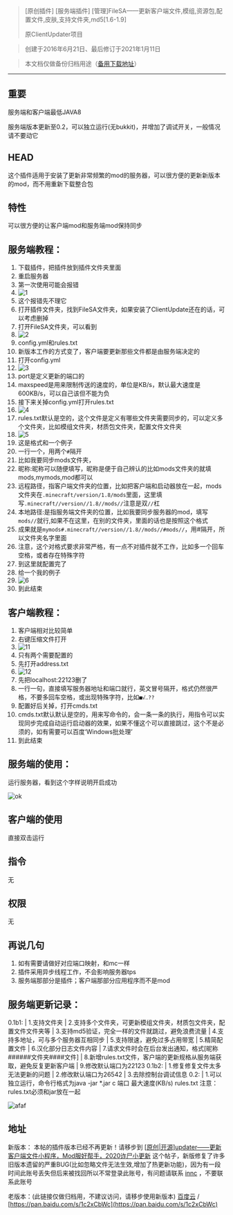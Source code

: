 > [原创插件] [服务端插件] [管理]FileSA——更新客户端文件,模组,资源包,配置文件,皮肤,支持文件夹,md5[1.6-1.9]
>
> 原ClientUpdater项目

> 创建于2016年6月21日、最后修订于2021年1月11日

> 本文档仅做备份归档用途（[备用下载地址](下载地址.md  ':target=_blank')）

---

## 重要

服务端和客户端最低JAVA8

服务端版本更新至0.2，可以独立运行(无bukkit)，并增加了调试开关，一般情况请不要动它

## HEAD

这个插件适用于安装了更新非常频繁的mod的服务器，可以很方便的更新新版本的mod，而不用重新下载整合包

## 特性

可以很方便的让客户端mod和服务端mod保持同步

## 服务端教程：

1. 下载插件，把插件放到插件文件夹里面
2. 重启服务器
3. 第一次使用可能会报错
4. ![1](食用手册-FileSA远古版本/1.png)
5. 这个报错先不理它
6. 打开插件文件夹，找到FileSA文件夹，如果安装了ClientUpdate还在的话，可以考虑删掉
7. 打开FileSA文件夹，可以看到
8. ![2](食用手册-FileSA远古版本/2.png)
9. config.yml和rules.txt
10. 新版本工作的方式变了，客户端要更新那些文件都是由服务端决定的
11. 打开config.yml
12. ![3](食用手册-FileSA远古版本/3.png)
13. port是定义更新的端口的
14. maxspeed是用来限制传送的速度的，单位是KB/s，默认最大速度是600KB/s，可以自己该但不能为负
15. 接下来关掉config.yml打开rules.txt
16. ![4](食用手册-FileSA远古版本/4.png)
17. rules.txt默认是空的，这个文件是定义有哪些文件夹需要同步的，可以定义多个文件夹，比如模组文件夹，材质包文件夹，配置文件文件夹
18. ![5](食用手册-FileSA远古版本/5.png)
19. 这是格式和一个例子
20. 一行一个，用两个`#`隔开
21. 比如我要同步mods文件夹，
22. 昵称:昵称可以随便填写，昵称是便于自己辨认的比如mods文件夹的就填mods,mymods,mod都可以
23. 远程路径，指客户端文件夹的位置，比如把客户端和启动器放在一起，mods文件夹在`.minecraft/version/1.8/mods`里面，这里填写`.minecraft//version//1.8//mods//`注意是双`//`杠
24. 本地路径:是指服务端文件夹的位置，比如我要同步服务器的mod，填写`mods//`就行,如果不在这里，在别的文件夹，里面的话也是按照这个格式
25. 成果就是`mymods#.minecraft//version//1.8//mods//#mods//`，用#隔开，所以文件夹名字里面
26. 注意，这个对格式要求非常严格，有一点不对插件就不工作，比如多一个回车空格，或者存在特殊字符
27. 到这里就配置完了
28. 给一个我的例子
29. ![6](食用手册-FileSA远古版本/6.png)
30. 到此结束

## 客户端教程：

1. 客户端相对比较简单
2. 右键压缩文件打开
3. ![11](食用手册-FileSA远古版本/11.png)
4. 只有两个需要配置的
5. 先打开address.txt
6. ![12](食用手册-FileSA远古版本/12.png)
7. 先把localhost:22123删了
8. 一行一句，直接填写服务器地址和端口就行，英文冒号隔开，格式仍然很严格，不要多回车空格，或出现特殊字符，比如`■√‥??`
9. 配置好后关掉，打开cmds.txt
10. cmds.txt默认默认是空的，用来写命令的，会一条一条的执行，用指令可以实现同步完成自动运行启动器的效果，如果不懂这个可以直接跳过，这个不是必须的，如有需要可以百度‘Windows批处理’
11. 到此结束

## 服务端的使用：

运行服务器，看到这个字样说明开启成功

![ok](食用手册-FileSA远古版本/ok.png)

## 客户端的使用

直接双击运行

## 指令

无

## 权限

无

## 再说几句

1. 如有需要请做好对应端口映射，和mc一样
2. 插件采用异步线程工作，不会影响服务器tps
3. 服务端那部分是插件；客户端那部分应用程序而不是mod

## 服务端更新记录：

0.1b1:
| 1.支持文件夹
| 2.支持多个文件夹，可更新模组文件夹，材质包文件夹，配置文件文件夹等
| 3.支持md5验证，完全一样的文件就跳过，避免浪费流量
| 4.支持多地址，可与多个服务器互相同步
| 5.支持限速，避免过多占用带宽
| 5.精简配置文件
| 6.汉化部分日志文件内容
| 7.请求文件时会在后台发出通知，格式[昵称######文件夹####文件]
| 8.新增rules.txt文件，客户端的更新规格从服务端获取，避免反复更新客户端
| 9.修改默认端口为22123
0.1b2:
| 1.修复修复文件太多无法更新的问题
| 2.修改默认端口为26542
| 3.去除控制台调试信息
0.2:
| 1.可以独立运行，命令行格式为java -jar *.jar c 端口 最大速度(KB/s) rules.txt      注意：rules.txt必须和jar放在一起

![afaf](食用手册-FileSA远古版本/afaf.png)



## 地址

新版本：
本帖的插件版本已经不再更新！请移步到 [[原创|开源\]updater——更新客户端文件小程序，Mod服好帮手，2020诈尸小更新](https://www.mcbbs.net/thread-711833-1-1.html) 这个帖子，新版修复了许多旧版本遗留的严重BUG(比如忽略文件无法生效,增加了热更新功能)，因为有一段时间此账号丢失但后来被找回所以不常登录此账号，有问题请联系 [innc](https://www.mcbbs.net/home.php?mod=space&uid=2096047) ，不要联系此账号

老版本：(此链接仅做归档用，不建议访问，请移步使用新版本)
[百度云](http://pan.baidu.com/s/1qYkYnpU) / [https://pan.baidu.com/s/1c2xCbWc](https://pan.baidu.com/s/1c2xCbWc)